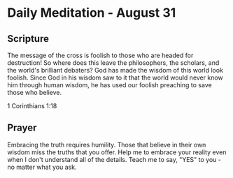 # Daily Meditation - August 31

## Scripture

The message of the cross is foolish to those who are headed for destruction! 
So  where does this leave the philosophers, the scholars, and the world's  brilliant debaters? God
has made the wisdom of this world look foolish. Since  God in his wisdom saw to it that the world
would never know him through  human wisdom, he has used our foolish preaching to save those who
believe. 

1 Corinthians 1:18


## Prayer

Embracing the truth requires humility.  Those that believe in their own wisdom miss the truths that
you offer.  Help me to embrace your reality even when I don't understand all of the details.  Teach
me to say, "YES" to you - no matter what you ask.

